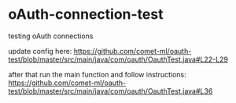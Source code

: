 # oAuth-connection-test
testing oAuth connections

update config here:
https://github.com/comet-ml/oauth-test/blob/master/src/main/java/com/oauth/OauthTest.java#L22-L29

after that run the main function and follow instructions:
https://github.com/comet-ml/oauth-test/blob/master/src/main/java/com/oauth/OauthTest.java#L36

